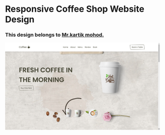 # Responsive Coffee Shop Website Design
### This design belongs to [Mr.kartik mohod.](https://www.youtube.com/@MrWebDesignerAnas)

![preview img](/preview.png)
